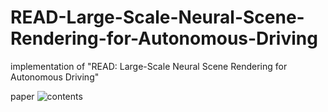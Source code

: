 # READ-Large-Scale-Neural-Scene-Rendering-for-Autonomous-Driving
implementation of "READ:  Large-Scale Neural Scene Rendering for Autonomous Driving"

paper 
![contents](./image/1.jpg)

